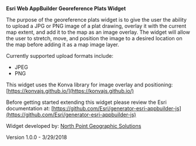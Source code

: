 **Esri Web AppBuilder Georeference Plats Widget**

The purpose of the georeference plats widget is to give the user the ability to upload a JPG or PNG image of a plat drawing, overlay it with the current map extent, and add it to the map as an image overlay.  The widget will allow the user to stretch, move, and position the image to a desired location on the map before adding it as a map image layer.

Currently supported upload formats include:
* JPEG
* PNG

This widget uses the Konva library for image overlay and positioning: [https://konvajs.github.io/](https://konvajs.github.io/)

Before getting started extending this widget please review the Esri documentation at: [https://github.com/Esri/generator-esri-appbuilder-js](https://github.com/Esri/generator-esri-appbuilder-js)

Widget developed by: [North Point Geographic Solutions](http://www.northpointgis.com/)

Version 1.0.0 - 3/29/2018
